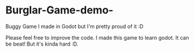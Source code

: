 # Burglar-Game-demo-
Buggy Game I made in Godot but I'm pretty proud of it :D

Please feel free to improve the code. I made this game to learn godot.
It can be beat! But it's kinda hard :D.
